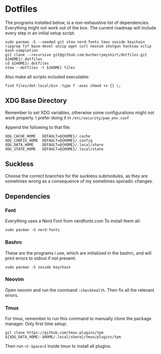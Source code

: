 # Dotfiles

The programs installed below, is a non-exhaustive list of dependencies. Everything might not work out of the box. The current roadmap will include every step in an initial setup script.

``` [shell]
sudo pacman -S --needed git stow nerd-fonts tmux zoxide keychain ripgrep fzf base-devel unzip wget curl neovim shotgun hacksaw xclip bash-completion
git clone --recursive git@github.com:burberrymyshirt/dotfiles.git ${HOME}/.dotfiles
cd ${HOME}/.dotfiles
stow --dotfiles -t ${HOME} files
```

Also make all scripts included executable:

``` [shell]
find files/dot-local/bin -type f -exec chmod +x {} \;
```

## XDG Base Directory

Remember to set XDG variables, otherwise some configurations might not work properly.
I prefer doing it in `/etc/security/pam_env.conf`

Append the following to that file: 

``` [shell]
XDG_CACHE_HOME   DEFAULT=@{HOME}/.cache
XDG_CONFIG_HOME  DEFAULT=@{HOME}/.config
XDG_DATA_HOME    DEFAULT=@{HOME}/.local/share
XDG_STATE_HOME   DEFAULT=@{HOME}/.local/state
```

## Suckless

Choose the correct branches for the suckless submodules, as they are sometimes wrong as a consequence of my sometimes sporadic changes.

## Dependencies

### Font

Everything uses a Nerd Font from nerdfonts.com
To install them all:

``` [shell]
sudo pacman -S nerd-fonts
```

### Bashrc

These are the programs i use, which are initialized in the bashrc, and will print errors to stdout if not present:

``` [shell]
sudo pacman -S zoxide keychain
```

### Neovim

Open neovim and run the command `:checkhealth`. Then fix all the relevant errors.

### Tmux

For tmux, remember to run this command to manually clone the package manager. Only first time setup:

``` [shell]
git clone https://github.com/tmux-plugins/tpm ${XDG_DATA_HOME:-$HOME/.local/share}/tmux/plugins/tpm
```

Then run `<C-Space>I` inside tmux to install all plugins.
